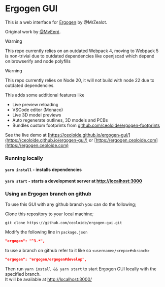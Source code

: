 # Ergogen GUI

This is a web interface for [Ergogen](https://github.com/mrzealot/ergogen) by @MrZealot.

Original work by [@MvEerd](https://github.com/MvEerd).

> [!WARNING]
> This repo currently relies on an outdated Webpack 4, moving to Webpack 5 is non-trivial due to outdated dependencies like openjscad which depend on browserify and node polyfills

> [!WARNING]
> This repo currently relies on Node 20, it will not build with node 22 due to outdated dependencies.

This adds some additional features like

- Live preview reloading
- VSCode editor (Monaco)
- Live 3D model previews
- Auto regenerate outlines, 3D models and PCBs
- Bundles custom footprints from [github.com/ceoloide/ergogen-footprints](https://github.com/ceoloide/ergogen-footprints)

See the live demo at [https://ceoloide.github.io/ergogen-gui/](https://ceoloide.github.io/ergogen-gui/) or [https://ergogen.ceoloide.com](https://ergogen.ceoloide.com)

### Running locally

#### `yarn install` - installs dependencies

#### `yarn start` - starts a development server at [http://localhost:3000](http://localhost:3000)

### Using an Ergogen branch on github

To use this GUI with any github branch you can do the following;

Clone this repository to your local machine;

```shell
git clone https://github.com/ceoloide/ergogen-gui.git
```

Modify the following line in `package.json`

```json
"ergogen": "^3.*",
```

to use a branch on github refer to it like so `<username>/<repo>#<branch>`

```json
"ergogen": "ergogen/ergogen#develop",
```

Then run `yarn install && yarn start` to start Ergogen GUI locally with the specified branch.  
It will be available at <http://localhost:3000/>

